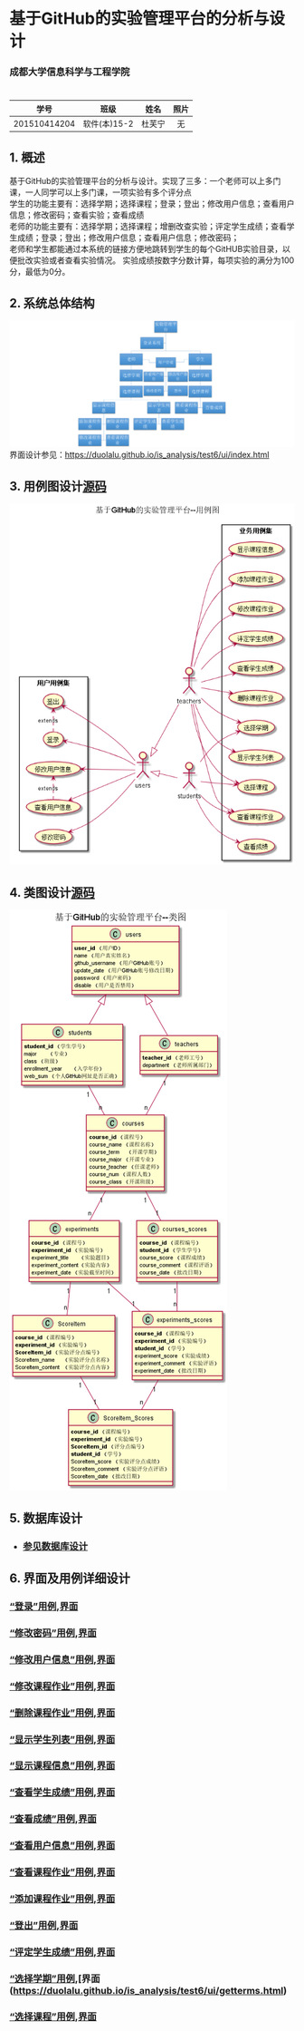 ﻿# 基于GitHub的实验管理平台的分析与设计

### 成都大学信息科学与工程学院

#

|学号|班级|姓名|照片|
|:-------:|:-------------: | :----------:|:---:|
|201510414204|软件(本)15-2|杜芙宁|无|

## 1. 概述
 基于GitHub的实验管理平台的分析与设计。实现了三多：一个老师可以上多门课，一人同学可以上多门课，一项实验有多个评分点</br>
学生的功能主要有：选择学期；选择课程；登录；登出；修改用户信息；查看用户信息；修改密码；查看实验；查看成绩</br>
老师的功能主要有：选择学期；选择课程；增删改查实验；评定学生成绩；查看学生成绩；登录；登出；修改用户信息；查看用户信息；修改密码；</br>
老师和学生都能通过本系统的链接方便地跳转到学生的每个GitHUB实验目录，以便批改实验或者查看实验情况。
实验成绩按数字分数计算，每项实验的满分为100分，最低为0分。

    
## 2. 系统总体结构
![系统结构图](./images/系统架构图.png)<br>
 界面设计参见：https://duolalu.github.io/is_analysis/test6/ui/index.html
## 3. 用例图设计[源码](./用例图.puml)
![用例图](./images/用例图.png)
 
## 4. 类图设计[源码](./类图.puml)
![类图](./images/类图.png)

## 5. 数据库设计
- ### [参见数据库设计](./数据库设计.md)
     
## 6. 界面及用例详细设计

### [“登录”用例](./用例/登录.md),[界面](https://duolalu.github.io/is_analysis/test6/ui/index.html)
### [“修改密码”用例](./用例/修改密码.md),[界面](https://duolalu.github.io/is_analysis/test6/ui/setpassword.html)
### [“修改用户信息”用例](./用例/修改用户信息.md),[界面](https://duolalu.github.io/is_analysis/test6/ui/setuserinfo.html)
### [“修改课程作业”用例](./用例/修改课程作业.md),[界面](https://duolalu.github.io/is_analysis/test6/ui/setexperiment.html)
### [“删除课程作业”用例](./用例/删除课程作业.md),[界面](https://duolalu.github.io/is_analysis/test6/ui/setexperiment.html)
### [“显示学生列表”用例](./用例/显示学生列表.md),[界面](https://duolalu.github.io/is_analysis/test6/ui/getstudentlist.html)
### [“显示课程信息”用例](./用例/显示课程信息.md),[界面](https://duolalu.github.io/is_analysis/test6/ui/getcourseinfo.html)
### [“查看学生成绩”用例](./用例/查看学生成绩.md),[界面](https://duolalu.github.io/is_analysis/test6/ui/getstudentscore.html)
### [“查看成绩”用例](./用例/查看成绩.md),[界面](https://dulaou.github.io/is_analysis/test6/ui/getscore.html)
### [“查看用户信息”用例](./用例/查看用户信息.md),[界面](https://duolalu.github.io/is_analysis/test6/ui/getuserinfo.html)
### [“查看课程作业”用例](./用例/查看课程作业.md),[界面](https://duolalu.github.io/is_analysis/test6/ui/getexpermient.html)
### [“添加课程作业”用例](./用例/添加课程作业.md),[界面](https://duolalu.github.io/is_analysis/test6/ui/setexperiment.html)
### [“登出”用例](./用例/登出.md),[界面](https://dulaou.github.io/is_analysis/test6/ui/shome.html)
### [“评定学生成绩”用例](./用例/评定学生成绩.md),[界面](https://duolalu.github.io/is_analysis/test6/ui/setscore.html)
### [“选择学期”用例](./用例/选择学期.md),[界面(https://duolalu.github.io/is_analysis/test6/ui/getterms.html)
### [“选择课程”用例](./用例/选择课程.md),[界面](https://duolalu.github.io/is_analysis/test6/ui/shome.html)

